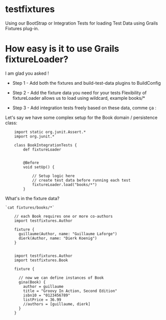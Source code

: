 testfixtures
============

Using our BootStrap or Integration Tests for loading Test Data using Grails Fixtures plug-in.


How easy is it to use Grails fixtureLoader?
===========================================
I am glad you asked !

* Step 1 - 	Add both the fixtures and build-test-data plugins to BuildConfig

* Step 2 - 	Add the fixture data you need for your tests
Flexibility of fixtureLoader allows us to load using wildcard, example books/*

* Step 3 -    Add integration tests freely based on these data, comme ça :


Let's say we have some complex setup for the Book domain / persistence class: 
	
		import static org.junit.Assert.*
		import org.junit.*

		class BookIntegrationTests {
			def fixtureLoader


		    @Before
		    void setUp() {

		        // Setup logic here
				// create test data before running each test
				fixtureLoader.load("books/*")
		    }

	
What's in the fixture data?

	`cat fixtures/books/*`

		// each Book requires one or more co-authors
		import testfixtures.Author

		fixture { 
		  guillaume(Author, name: "Guillaume Laforge")
		  dierk(Author, name: "Dierk Koenig")
		}
		
		
		import testfixtures.Author
		import testfixtures.Book

		fixture {

		  // now we can define instances of Book
		  gina(Book) {
			author = guillaume
		    title = "Groovy In Action, Second Edition"
		    isbn10 = "0123456789"
		    listPrice = 36.99
		    //authors = [guillaume, dierk]
		  }
		}

